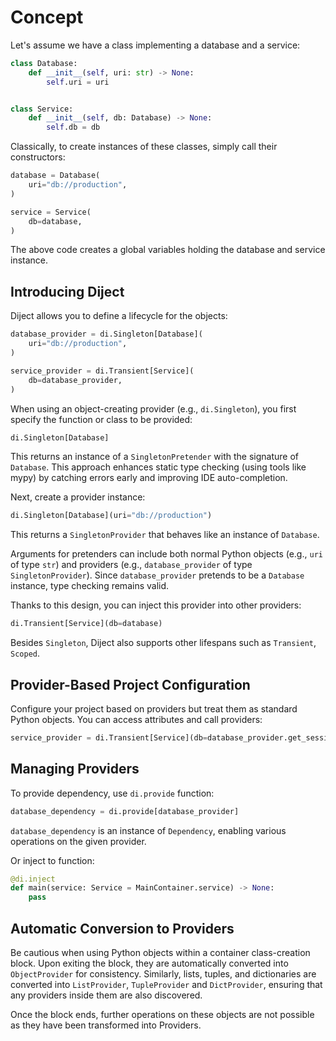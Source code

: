 # Concept

Let's assume we have a class implementing a database and a service:

```python
class Database:
    def __init__(self, uri: str) -> None:
        self.uri = uri


class Service:
    def __init__(self, db: Database) -> None:
        self.db = db
```

Classically, to create instances of these classes, simply call their constructors:

```python
database = Database(
    uri="db://production",
)

service = Service(
    db=database,
)
```

The above code creates a global variables holding the database and service instance.

## Introducing Diject

Diject allows you to define a lifecycle for the objects:

```python
database_provider = di.Singleton[Database](
    uri="db://production",
)

service_provider = di.Transient[Service](
    db=database_provider,
)
```

When using an object-creating provider (e.g., `di.Singleton`), you first specify the function or
class to be provided:

```python
di.Singleton[Database]
```

This returns an instance of a `SingletonPretender` with the signature of `Database`. This approach
enhances static type checking (using tools like mypy) by catching errors early and improving IDE
auto-completion.

Next, create a provider instance:

```python
di.Singleton[Database](uri="db://production")
```

This returns a `SingletonProvider` that behaves like an instance of `Database`.

Arguments for pretenders can include both normal Python objects (e.g., `uri` of type `str`) and
providers (e.g., `database_provider` of type `SingletonProvider`). Since `database_provider`
pretends to be a `Database` instance, type checking remains valid.

Thanks to this design, you can inject this provider into other providers:

```python
di.Transient[Service](db=database)
```

Besides `Singleton`, Diject also supports other lifespans such as `Transient`, `Scoped`.

## Provider-Based Project Configuration

Configure your project based on providers but treat them as standard Python objects. You can access
attributes and call providers:

```python
service_provider = di.Transient[Service](db=database_provider.get_session())
```

## Managing Providers

To provide dependency, use `di.provide` function:

```python
database_dependency = di.provide[database_provider]
```

`database_dependency` is an instance of `Dependency`, enabling various operations on the given
provider.

Or inject to function:
```python
@di.inject
def main(service: Service = MainContainer.service) -> None:
    pass
```


## Automatic Conversion to Providers

Be cautious when using Python objects within a container class-creation block.
Upon exiting the block, they are automatically converted into `ObjectProvider` for consistency.
Similarly, lists, tuples, and dictionaries are converted into
`ListProvider`, `TupleProvider` and `DictProvider`,
ensuring that any providers inside them are also discovered.

Once the block ends, further operations on these objects are not possible as they have been
transformed into Providers.
